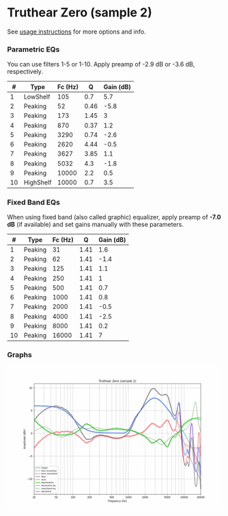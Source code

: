 # Truthear Zero (sample 2)
See [usage instructions](https://github.com/jaakkopasanen/AutoEq#usage) for more options and info.

### Parametric EQs
You can use filters 1-5 or 1-10. Apply preamp of -2.9 dB or -3.6 dB, respectively.

|   # | Type      |   Fc (Hz) |    Q |   Gain (dB) |
|-----|-----------|-----------|------|-------------|
|   1 | LowShelf  |       105 | 0.7  |         5.7 |
|   2 | Peaking   |        52 | 0.46 |        -5.8 |
|   3 | Peaking   |       173 | 1.45 |         3   |
|   4 | Peaking   |       870 | 0.37 |         1.2 |
|   5 | Peaking   |      3290 | 0.74 |        -2.6 |
|   6 | Peaking   |      2620 | 4.44 |        -0.5 |
|   7 | Peaking   |      3627 | 3.85 |         1.1 |
|   8 | Peaking   |      5032 | 4.3  |        -1.8 |
|   9 | Peaking   |     10000 | 2.2  |         0.5 |
|  10 | HighShelf |     10000 | 0.7  |         3.5 |

### Fixed Band EQs
When using fixed band (also called graphic) equalizer, apply preamp of **-7.0 dB** (if available) and set gains manually with these parameters.

|   # | Type    |   Fc (Hz) |    Q |   Gain (dB) |
|-----|---------|-----------|------|-------------|
|   1 | Peaking |        31 | 1.41 |         1.6 |
|   2 | Peaking |        62 | 1.41 |        -1.4 |
|   3 | Peaking |       125 | 1.41 |         1.1 |
|   4 | Peaking |       250 | 1.41 |         1   |
|   5 | Peaking |       500 | 1.41 |         0.7 |
|   6 | Peaking |      1000 | 1.41 |         0.8 |
|   7 | Peaking |      2000 | 1.41 |        -0.5 |
|   8 | Peaking |      4000 | 1.41 |        -2.5 |
|   9 | Peaking |      8000 | 1.41 |         0.2 |
|  10 | Peaking |     16000 | 1.41 |         7   |

### Graphs
![](./Truthear%20Zero%20(sample%202).png)
